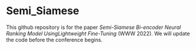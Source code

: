 # Semi_Siamese

This github repository is for the paper _Semi-Siamese Bi-encoder Neural Ranking Model UsingLightweight Fine-Tuning_ (WWW 2022).
We will update the code before the conference begins.
